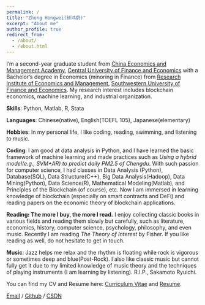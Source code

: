 ```yaml
---
permalink: /
title: "Zhong Hongwei(钟鸿蔚)"
excerpt: "About me"
author_profile: true
redirect_from: 
  - /about/
  - /about.html
---
```


I’m a second-year graduate student from [China Economics and Management Academy](http://cema.cufe.edu.cn/), [Central University of Finance and Economics](https://www.cufe.edu.cn/) with a Bachelor’s degree in Economics (minoring in Finance) from [Research Institute of Economics and Management](https://riem.swufe.edu.cn/), [Southwestern University of Finance and Economics](https://www.swufe.edu.cn/). My research interest includes blockchain economics, machine learning, and industrial organization.

**Skills**: Python, Matlab, R, Stata

**Languages**: Chinese(native), English(TOEFL 105), Japanese(elementary)

**Hobbies**: In my personal life, I like coding, reading, swimming, and listening to music.

**Coding**: I am good at data analysis in Python, and I have learned the basic framework of machine learning and made practices such as *Using a hybrid model(e.g., SVM+AR) to predict daily PM2.5 of Chengdu*. With such passion for computer science, I had classes in Data Analysis (Python), Database(SQL), Data Structure(C++), Big Data Analysis(Hadoop), Data Mining(Python), Data Science(R), Mathematical Modeling(Matlab), and Principles of the Blockchain (of course), etc. Now I am immersed in learning knowledge of blockchain (especially on smart contracts and DeFi) and reading papers on the economic theory of blockchain applications.

**Reading: The more I buy, the more I read.** I enjoy collecting classic books in various fields and reading them slowly but carefully, such as literature, economics, history, computer science, psychology, philosophy, and even music. Recently I am reading *The Theory of Interest* by Fisher. If you like reading as well, do not hesitate to get in touch.

**Music**: Jazz helps me relax and the rhythm is floating while rock is vigorous or sometimes deep and blue(Post-Rock). I also like classic music but cannot fully get it due to my limited knowledge of music theory and the techniques of playing instruments (I am learning by listening). R.I.P., Sakamoto Ryuichi.


You can find my CV and Resume here: [Curriculum Vitae](../assets/Curriculum_Vitae.pdf) and [Resume](../assets/Resume20230404.pdf).

[Email](mailto:zhonghongwei@email.cufe.edu.cn) / [Github](https://github.com/CHNzhonghongwei) / [CSDN](https://blog.csdn.net/weixin_43108468?type=blog)

